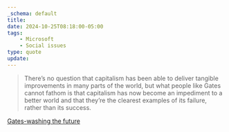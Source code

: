 ```yaml
---
_schema: default
title:
date: 2024-10-25T08:18:00-05:00
tags:
    - Microsoft
    - Social issues
type: quote
update:
---
```

> There’s no question that capitalism has been able to deliver tangible improvements in many parts of the world, but what people like Gates cannot fathom is that capitalism has now become an impediment to a better world and that they’re the clearest examples of its failure, rather than its success.

[Gates-washing the future](https://disconnect.blog/gates-washing-the-future/)